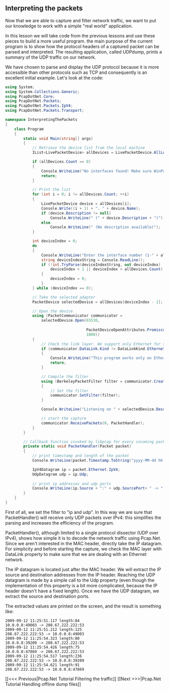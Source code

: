 ## Interpreting the packets

Now that we are able to capture and filter network traffic, we want to put our knowledge to work with a simple "real world" application.

In this lesson we will take code from the previous lessons and use these pieces to build a more useful program. the main purpose of the current program is to show how the protocol headers of a captured packet can be parsed and interpreted. The resulting application, called UDPdump, prints a summary of the UDP traffic on our network.

We have chosen to parse and display the UDP protocol because it is more accessible than other protocols such as TCP and consequently is an excellent initial example. Let's look at the code:

```C#
using System;
using System.Collections.Generic;
using PcapDotNet.Core;
using PcapDotNet.Packets;
using PcapDotNet.Packets.IpV4;
using PcapDotNet.Packets.Transport;

namespace InterpretingThePackets
{
    class Program
    {
        static void Main(string[] args)
        {
            // Retrieve the device list from the local machine
            IList<LivePacketDevice> allDevices = LivePacketDevice.AllLocalMachine;

            if (allDevices.Count == 0)
            {
                Console.WriteLine("No interfaces found! Make sure WinPcap is installed.");
                return;
            }

            // Print the list
            for (int i = 0; i != allDevices.Count; ++i)
            {
                LivePacketDevice device = allDevices[i];
                Console.Write((i + 1) + ". " + device.Name);
                if (device.Description != null)
                    Console.WriteLine(" (" + device.Description + ")");
                else
                    Console.WriteLine(" (No description available)");
            }

            int deviceIndex = 0;
            do
            {
                Console.WriteLine("Enter the interface number (1-" + allDevices.Count + "):");
                string deviceIndexString = Console.ReadLine();
                if (!int.TryParse(deviceIndexString, out deviceIndex) ||
                    deviceIndex < 1 || deviceIndex > allDevices.Count)
                {
                    deviceIndex = 0;
                }
            } while (deviceIndex == 0);

            // Take the selected adapter
            PacketDevice selectedDevice = allDevices[deviceIndex - 1];

            // Open the device
            using (PacketCommunicator communicator = 
                selectedDevice.Open(65536,                                  // portion of the packet to capture
                                                                            // 65536 guarantees that the whole packet will be captured on all the link layers
                                    PacketDeviceOpenAttributes.Promiscuous, // promiscuous mode
                                    1000))                                  // read timeout
            {
                // Check the link layer. We support only Ethernet for simplicity.
                if (communicator.DataLink.Kind != DataLinkKind.Ethernet)
                {
                    Console.WriteLine("This program works only on Ethernet networks.");
                    return;
                }

                // Compile the filter
                using (BerkeleyPacketFilter filter = communicator.CreateFilter("ip and udp"))
                {
                    // Set the filter
                    communicator.SetFilter(filter);
                }

                Console.WriteLine("Listening on " + selectedDevice.Description + "...");

                // start the capture
                communicator.ReceivePackets(0, PacketHandler);
            }
        }

        // Callback function invoked by libpcap for every incoming packet
        private static void PacketHandler(Packet packet)
        {
            // print timestamp and length of the packet
            Console.WriteLine(packet.Timestamp.ToString("yyyy-MM-dd hh:mm:ss.fff") + " length:" + packet.Length);

            IpV4Datagram ip = packet.Ethernet.IpV4;
            UdpDatagram udp = ip.Udp;
            
            // print ip addresses and udp ports
            Console.WriteLine(ip.Source + ":" + udp.SourcePort+ " -> " + ip.Destination + ":" + udp.DestinationPort);
        }
    }
}
```

First of all, we set the filter to "ip and udp". In this way we are sure that PacketHandler() will receive only UDP packets over IPv4: this simplifies the parsing and increases the efficiency of the program.

PacketHandler(), although limited to a single protocol dissector (UDP over IPv4), shows how simple it is to decode the network traffic using Pcap.Net. Since we aren't interested in the MAC header, directly take the IP datagram. For simplicity and before starting the capture, we check the MAC layer with DataLink property to make sure that we are dealing with an Ethernet network.

The IP datagram is located just after the MAC header. We will extract the IP source and destination addresses from the IP header.
Reaching the UDP datagram is made by a simple call to the Udp property (even though the implementation of this property is a bit more complicated, because the IP header doesn't have a fixed length). Once we have the UDP datagram, we extract the source and destination ports.

The extracted values are printed on the screen, and the result is something like:

```
2009-09-12 11:25:51.117 length:84
10.0.0.8:49003 -> 208.67.222.222:53
2009-09-12 11:25:51.212 length:125
208.67.222.222:53 -> 10.0.0.8:49003
2009-09-12 11:25:54.323 length:80
10.0.0.8:39209 -> 208.67.222.222:53
2009-09-12 11:25:54.426 length:75
10.0.0.8:47869 -> 208.67.222.222:53
2009-09-12 11:25:54.517 length:236
208.67.222.222:53 -> 10.0.0.8:39209
2009-09-12 11:25:54.621 length:91
208.67.222.222:53 -> 10.0.0.8:47869
```

[[&lt;&lt;&lt; Previous|Pcap.Net Tutorial Filtering the traffic]] [[Next >>>|Pcap.Net Tutorial Handling offline dump files]]